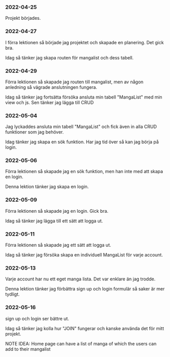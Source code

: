 ### 2022-04-25
Projekt börjades.

### 2022-04-27
I förra lektionen så började jag projektet och skapade en planering. Det gick bra.

Idag så tänker jag skapa routen för mangalist och dess tabell.

### 2022-04-29
Förra lektionen så skapade jag routen till mangalist, men av någon anledning så vägrade anslutningen fungera.

Idag så tänker jag fortsätta försöka ansluta min tabell "MangaList" med min view och js. Sen tänker jag lägga till CRUD

### 2022-05-04
Jag lyckaddes ansluta min tabell "MangaList" och fick även in alla CRUD funktioner som jag behöver.

Idag tänker jag skapa en sök funktion. Har jag tid över så kan jag börja på login.

### 2022-05-06
Förra lektionen så skapade jag en sök funktion, men han inte med att skapa en login.

Denna lektion tänker jag skapa en login.

### 2022-05-09
Förra lektionen så skapade jag en login. Gick bra.

Idag så tänker jag lägga till ett sätt att logga ut.

### 2022-05-11
Förra lektionen så skapade jag ett sätt att logga ut.

Idag så tänker jag försöka skapa en individuell MangaList för varje account.

### 2022-05-13
Varje account har nu ett eget manga lista. Det var enklare än jag trodde.

Denna lektion tänker jag förbättra sign up och login formulär så saker är mer tydligt.

### 2022-05-16
sign up och login ser bättre ut.

Idag så tänker jag kolla hur "JOIN" fungerar och kanske använda det för mitt projekt.




NOTE IDEA: Home page can have a list of manga of which the users can add to their mangalist

